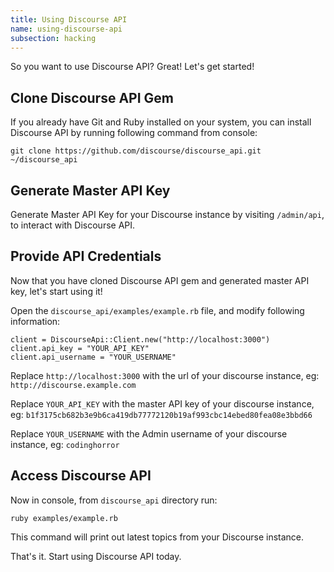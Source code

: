 ```yaml
---
title: Using Discourse API
name: using-discourse-api
subsection: hacking
---
```


So you want to use Discourse API? Great! Let's get started!

## Clone Discourse API Gem

If you already have Git and Ruby installed on your system, you can install Discourse API by running following command from console:

    git clone https://github.com/discourse/discourse_api.git ~/discourse_api

## Generate Master API Key

Generate Master API Key for your Discourse instance by visiting `/admin/api`, to interact with Discourse API.

## Provide API Credentials

Now that you have cloned Discourse API gem and generated master API key, let's start using it!

Open the `discourse_api/examples/example.rb` file, and modify following information:

```
client = DiscourseApi::Client.new("http://localhost:3000")
client.api_key = "YOUR_API_KEY"
client.api_username = "YOUR_USERNAME"
```

Replace `http://localhost:3000` with the url of your discourse instance, eg: `http://discourse.example.com`

Replace `YOUR_API_KEY` with the master API key of your discourse instance, eg: `b1f3175cb682b3e9b6ca419db77772120b19af993cbc14ebed80fea08e3bbd66`

Replace `YOUR_USERNAME` with the Admin username of your discourse instance, eg: `codinghorror`

## Access Discourse API

Now in console, from `discourse_api` directory run:

    ruby examples/example.rb

This command will print out latest topics from your Discourse instance.

That's it. Start using Discourse API today.
